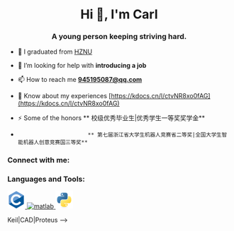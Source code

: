 <h1 align="center">Hi 👋, I'm Carl</h1>
<h3 align="center">A young person keeping striving hard.</h3>

- 🔭 I graduated from [HZNU](2024)

- 🤝 I’m looking for help with **introducing a job**

- 📫 How to reach me           **945195087@qq.com**

- 📄 Know about my experiences [https://kdocs.cn/l/ctvNR8xo0fAG](https://kdocs.cn/l/ctvNR8xo0fAG)

- ⚡ Some of the honors  **  校级优秀毕业生|优秀学生一等奖奖学金**
-                           ** 第七届浙江省大学生机器人竞赛省二等奖|全国大学生智能机器人创意竞赛国三等奖**

<h3 align="left">Connect with me:</h3>
<p align="left">
</p>

<h3 align="left">Languages and Tools:</h3>
<p align="left"> <a href="https://www.cprogramming.com/" target="_blank" rel="noreferrer"> <img src="https://raw.githubusercontent.com/devicons/devicon/master/icons/c/c-original.svg" alt="c" width="40" height="40"/> </a> <a href="https://www.mathworks.com/" target="_blank" rel="noreferrer"> <img src="https://upload.wikimedia.org/wikipedia/commons/2/21/Matlab_Logo.png" alt="matlab" width="40" height="40"/> </a> <a href="https://www.python.org" target="_blank" rel="noreferrer"> <img src="https://raw.githubusercontent.com/devicons/devicon/master/icons/python/python-original.svg" alt="python" width="40" height="40"/> </a> </p>Keil|CAD|Proteus
-->
